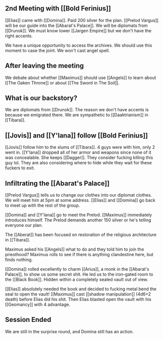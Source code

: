 ## 2nd Meeting with [[Bold Ferinius]]
[[Elias]] came with [[Domina]]. Paid 200 silver for the plan. [[Prelod Vargus]] will be our guide into the [[Abarat's Palace]].  We will be diplomats from [[Drunok]]. We must know lower [[Jargen Empire]] but we don't have the right accents. 

We have a unique opportunity to access the archives. We should use this moment to case the joint. We won't cast angel spell. 
## After leaving the meeting
We debate about whether [[Maximus]] should use [[Angels]] to learn about [[The Oaken Throne]] or about [[The Sword in The Soil]]. 
## What is our backstory?
We are diplomats from [[Drunok]]. The reason we don't have accents is because we emigrated there. We are sympathetic to [[Daaktrianism]] in [[Tibara]].
## [[Jovis]] and [[Y'lana]] follow [[Bold Ferinius]] 
[[Jovis]] follow him to the slums of [[Tibara]]. 4 guys were with him, only 2 went in. [[Y'lana]] dropped all of her armor and weapons since none of it was concealable. She keeps [[Dagger]]. They consider fucking killing this guy lol. They are also considering where to hide while they wait for these fuckers to exit.
## Infiltrating the [[Abarat's Palace]]
[[Prelod Vargus]] tells us to change our clothes into our diplomat clothes. We will meet him at 5pm at some address. [[Elias]] and [[Domina]] go back to meet up with the rest of the group.

[[Domina]] and [[Y'lana]] go to meet the Prelod. [[Maximus]] immediately introduces himself. The Prelod demands another 150 silver or he's telling everyone our plan.

The [[Aberat]] has been focused on restoration of the religious architecture in [[Tibara]]. 

Maximus asked his [[Angels]] what to do and they told him to join the priesthood? Maximus rolls to see if there is anything clandestine here, but finds nothing.

[[Domina]] rolled excellently to charm [[Arius]], a monk in the [[Abarat's Palace]], to show us some secret shit. He led us to the iron-gated room to the [[Black Book]]. Hidden within a completely sealed vault out of view.

[[Elias]] absolutely needed the book and decided to fucking metal bend the seal to open the vault!  [[Maximus]] cast [[shadow manipulation]] (4d6+2 death) before Elias did his shit. Then Elias blasted open the vault with his [[Geomancy]] with 4 advantage.

## Session Ended
We are still in the surprise round, and Domina still has an action.